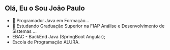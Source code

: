 ## Olá, Eu o Sou João Paulo

- 🔭 Programador Java em Formação...
- 🌱 Estudando Graduação Superior na FIAP  Análise e Desenvolvimento de Sistemas ...
- EBAC - BackEnd Java (SpringBoot Angular);
- Escola de Programação ALURA.
